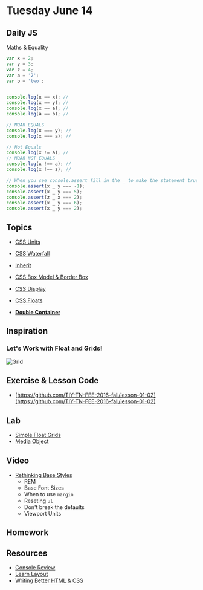 # Tuesday June 14

## Daily JS

Maths & Equality

```js
var x = 2;
var y = 3;
var z = 4;
var a = '2';
var b = 'two';


console.log(x == x); //
console.log(x == y); //
console.log(x == a); //
console.log(a == b); //

// MOAR EQUALS
console.log(x === y); //
console.log(x === a); //

// Not Equals
console.log(x != a); //
// MOAR NOT EQUALS
console.log(x !== a); //
console.log(x !== z); //

// When you see console.assert fill in the _ to make the statement true
console.assert(x _ y === -1);
console.assert(x _ y === 5);
console.assert(z _ x === 2);
console.assert(x _ y === 6);
console.assert(x _ y === 2);
```

## Topics

* [CSS Units](https://online.theironyard.com/paths/579/units/3469/lessons/13944)
* [CSS Waterfall](https://online.theironyard.com/paths/579/units/3469/lessons/13945)
* [Inherit](https://online.theironyard.com/paths/579/units/3469/lessons/13946)
* [CSS Box Model & Border Box](https://online.theironyard.com/paths/579/units/3469/lessons/13947)


* [CSS Display](https://online.theironyard.com/paths/579/units/3469/lessons/13948)
* [CSS Floats](https://online.theironyard.com/paths/579/units/3469/lessons/13949)
* **[Double Container](double-container.html)**

## Inspiration

### Let's Work with Float and Grids!

![Grid](http://purecss.io/layouts/blog/)

## Exercise & Lesson Code

* [https://github.com/TIY-TN-FEE-2016-fall/lesson-01-02](https://github.com/TIY-TN-FEE-2016-fall/lesson-01-02)

## Lab

* [Simple Float Grids](float-grids.html)
* [Media Object](media-object.html)


## Video

* [Rethinking Base Styles](https://youtu.be/EjiTIIs_3N4)
  - REM
  - Base Font Sizes
  - When to use `margin`
  - Reseting `ul`
  - Don't break the defaults
  - Viewport Units

## Homework



## Resources

* [Console Review](http://samkap.github.io/command-line-starter-kit)
* [Learn Layout](http://learnlayout.com/)
* [Writing Better HTML & CSS](http://learn.shayhowe.com/html-css/writing-your-best-code/)
